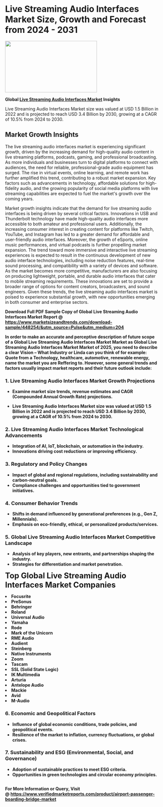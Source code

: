<H1>Live Streaming Audio Interfaces Market Size, Growth and Forecast from 2024 - 2031</H1><img class="aligncenter size-medium wp-image-584254" src="https://thirdeyenews.in/wp-content/uploads/2024/09/Global-Market-Research-300x168.jpeg" alt="" width="300" height="168" /><p><strong>Global&nbsp;<a href="https://www.marketsizeandtrends.com/download-sample/448254/&amp;utm_source=Pulse&amp;utm_medium=204">Live Streaming Audio Interfaces Market</a> Insights</strong></p><p>Live Streaming Audio Interfaces Market size was valued at USD 1.5 Billion in 2022 and is projected to reach USD 3.4 Billion by 2030, growing at a CAGR of 10.5% from 2024 to 2030.</p><p><h2>Market Growth Insights</h2> <p>The live streaming audio interfaces market is experiencing significant growth, driven by the increasing demand for high-quality audio content in live streaming platforms, podcasts, gaming, and professional broadcasting. As more individuals and businesses turn to digital platforms to connect with audiences, the need for reliable, professional-grade audio equipment has surged. The rise in virtual events, online learning, and remote work has further amplified this trend, contributing to a robust market expansion. Key factors such as advancements in technology, affordable solutions for high-fidelity audio, and the growing popularity of social media platforms with live streaming capabilities are expected to fuel the market's growth over the coming years.</p> <p><strong></strong></p> <p>Market growth insights indicate that the demand for live streaming audio interfaces is being driven by several critical factors. Innovations in USB and Thunderbolt technology have made high-quality audio interfaces more accessible to both amateur and professional users. Additionally, the increasing consumer interest in creating content for platforms like Twitch, YouTube, and Instagram has led to a greater demand for affordable and user-friendly audio interfaces. Moreover, the growth of eSports, online music performances, and virtual podcasts is further propelling market expansion. The trend toward more immersive and interactive live streaming experiences is expected to result in the continuous development of new audio interface technologies, including noise reduction features, real-time sound processing, and compatibility with a variety of devices and software. As the market becomes more competitive, manufacturers are also focusing on producing lightweight, portable, and durable audio interfaces that cater to mobile streaming requirements. These innovations are set to provide a broader range of options for content creators, broadcasters, and sound engineers. Given these trends, the live streaming audio interfaces market is poised to experience substantial growth, with new opportunities emerging in both consumer and enterprise sectors.</p> <p><strong></p><p><span class=""><strong>Download Full PDF Sample Copy of Global Live Streaming Audio Interfaces Market Report</strong> @ <a href="https://www.marketsizeandtrends.com/download-sample/448254/&amp;utm_source=Pulse&amp;utm_medium=204" target="_blank">https://www.marketsizeandtrends.com/download-sample/448254/&amp;utm_source=Pulse&amp;utm_medium=204</a></span></p><p>In order to make an accurate and perceptive description of future scope of a Global&nbsp;Live Streaming Audio Interfaces Market Market as Global&nbsp;Live Streaming Audio Interfaces Market Market of 2025, you need to describe a clear Vision &ndash; What Industry or Linda can you think of for example: Quote from a Technology, healthcare, automotive, renewable energy, name the market you are Reffering to. However, some general trends and factors usually impact market reports and their future outlook include:</p><h3>1.&nbsp;<strong>Live Streaming Audio Interfaces Market Growth Projections</strong></h3><ul><li>Examine market size trends, revenue estimates and CAGR (Compounded Annual Growth Rate) projections.</li><li><p>Live Streaming Audio Interfaces Market size was valued at USD 1.5 Billion in 2022 and is projected to reach USD 3.4 Billion by 2030, growing at a CAGR of 10.5% from 2024 to 2030.</p></li></ul><h3>2.&nbsp;<strong>Live Streaming Audio Interfaces Market Technological Advancements</strong></h3><ul><li>Integration of AI, IoT, blockchain, or automation in the industry.</li><li>Innovations driving cost reductions or improving efficiency.</li></ul><h3>3.&nbsp;<strong>Regulatory and Policy Changes</strong></h3><ul><li>Impact of global and regional regulations, including sustainability and carbon-neutral goals.</li><li>Compliance challenges and opportunities tied to government initiatives.</li></ul><h3>4.&nbsp;<strong>Consumer Behavior Trends</strong></h3><ul><li>Shifts in demand influenced by generational preferences (e.g., Gen Z, Millennials).</li><li>Emphasis on eco-friendly, ethical, or personalized products/services.</li></ul><h3>5.&nbsp;<strong>Global Live Streaming Audio Interfaces Market Competitive Landscape</strong></h3><ul><li>Analysis of key players, new entrants, and partnerships shaping the industry.</li><li>Strategies for differentiation and market penetration.</li></ul><p data-pm-slice="1 1 []"><span style="color: inherit; font-family: inherit; font-size: 25px;">Top Global Live Streaming Audio Interfaces Market Companies</span></p><div class="" data-test-id=""><p><li>Focusrite</li><li> PreSonus</li><li> Behringer</li><li> Roland</li><li> Universal Audio</li><li> Yamaha</li><li> Rode</li><li> Mark of the Unicorn</li><li> RME Audio</li><li> Audient</li><li> Steinberg</li><li> Native Instruments</li><li> Zoom</li><li> Tascam</li><li> SSL (Solid State Logic)</li><li> IK Multimedia</li><li> Arturia</li><li> Antelope Audio</li><li> Mackie</li><li> Avid</li><li> M-Audio</li></p></div><h3>6.&nbsp;<strong>Economic and Geopolitical Factors</strong></h3><ul><li>Influence of global economic conditions, trade policies, and geopolitical events.</li><li>Resilience of the market to inflation, currency fluctuations, or global crises.</li></ul><h3>7.&nbsp;<strong>Sustainability and ESG (Environmental, Social, and Governance)</strong></h3><ul><li>Adoption of sustainable practices to meet ESG criteria.</li><li>Opportunities in green technologies and circular economy principles.</li></ul><h2><strong style="font-size: 14px;">For More Information or Query, Visit @&nbsp;</strong><a style="background-color: #ffffff; font-size: 14px;" href="https://www.marketsizeandtrends.com/report/live-streaming-audio-interfaces-market/" target="_blank">https://www.verifiedmarketreports.com/product/airport-passenger-boarding-bridge-market</a></h2>
